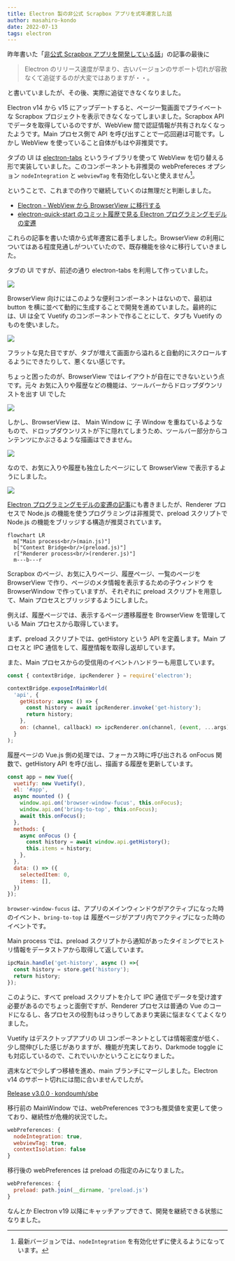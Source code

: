 ```yaml
---
title: Electron 製の非公式 Scrapbox アプリを式年遷宮した話
author: masahiro-kondo
date: 2022-07-13
tags: electron
---
```


昨年書いた「[非公式 Scrapbox アプリを開発している話](/blogs/2021/12/15/developing-unofficial-scrapbox-app/)」の記事の最後に

> Electron のリリース速度が早まり、古いバージョンのサポート切れが容赦なくて追従するのが大変ではありますが・・。

と書いていましたが、その後、実際に追従できなくなりました。

Electron v14 から v15 にアップデートすると、ページ一覧画面でプライベートな Scrapbox プロジェクトを表示できなくなってしまいました。Scrapbox API でデータを取得しているのですが、WebView 間で認証情報が共有されなくなったようです。Main プロセス側で API を呼び出すことで一応回避は可能です。しかし WebView を使っていること自体がもはや非推奨です。

タブの UI は [electron-tabs](https://www.npmjs.com/package/electron-tabs) というライブラリを使って WebView を切り替える形で実装していました。このコンポーネントも非推奨の webPrefereces オプション `nodeIntegration` と `webviewTag` を有効化しないと使えません[^1]。

ということで、これまでの作りで継続していくのは無理だと判断しました。

[^1]: 最新バージョンでは、`nodeIntegration` を有効化せずに使えるようになっています。

- [Electron - WebView から BrowserView に移行する](/blogs/2022/01/07/electron-browserview/)
- [electron-quick-start のコミット履歴で見る Electron プログラミングモデルの変遷](/blogs/2022/02/14/history-of-electron-quick-start/)

これらの記事を書いた頃から式年遷宮に着手しました。BrowserView の利用についてはある程度見通しがついていたので、既存機能を徐々に移行していきました。

タブの UI ですが、前述の通り electron-tabs を利用して作っていました。

![](https://i.gyazo.com/4fd278c1536ed5174f33322abb4b1a75.png)

BrowserView 向けにはこのような便利コンポーネントはないので、最初は button を横に並べて動的に生成することで開発を進めていました。最終的には、UI は全て Vuetify のコンポーネントで作ることにして、タブも Vuetify のものを使いました。

![](https://i.gyazo.com/3004a952b4673cda48c5a68b496c9081.png)

フラットな見た目ですが、タブが増えて画面から溢れると自動的にスクロールするようにできたりして、悪くない感じです。

ちょっと困ったのが、BrowserView ではレイアウトが自在にできないという点です。元々 お気に入りや履歴などの機能は、ツールバーからドロップダウンリストを出す UI でした

![](https://i.gyazo.com/ff5b1a932e616e41a0221b5ea491101d.gif)

しかし、BrowserView は、 Main Window に 子 Window を重ねているようなもので、ドロップダウンリストが下に隠れてしまうため、ツールバー部分からコンテンツにかぶさるような描画はできません。

![](https://i.gyazo.com/1ce99d44eb756cd27eaa245b7a27e0e5.png)

なので、お気に入りや履歴も独立したページにして BrowserView で表示するようにしました。

![](https://i.gyazo.com/5314e24354451448a0cb2aee1315f986.gif)

[Electron プログラミングモデルの変遷の記事](/blogs/2022/02/14/history-of-electron-quick-start/)にも書きましたが、Renderer プロセスで Node.js の機能を使うプログラミングは非推奨で、preload スクリプトで Node.js の機能をブリッジする構造が推奨されています。

```mermaid
flowchart LR
  m["Main process<br/>(main.js)"]
  b["Context Bridge<br/>(preload.js)"]
  r["Renderer process<br/>(renderer.js)"]
  m---b---r
```

Scrapbox のページ、お気に入りページ、履歴ページ、一覧のページを BrowserView で作り、ページのメタ情報を表示するための子ウィンドウ を BrowserWindow で作っていますが、それぞれに preload スクリプトを用意して、Main プロセスとブリッジするようにしました。

例えば、履歴ページでは、表示するページ遷移履歴を BrowserView を管理している Main プロセスから取得しています。

まず、preload スクリプトでは、getHistory という API を定義します。Main プロセスと IPC 通信をして、履歴情報を取得し返却しています。

また、Main プロセスからの受信用のイベントハンドラーも用意しています。

```javascript
const { contextBridge, ipcRenderer } = require('electron');

contextBridge.exposeInMainWorld(
  'api', {
    getHistory: async () => {
      const history = await ipcRenderer.invoke('get-history');
      return history;
    },
    on: (channel, callback) => ipcRenderer.on(channel, (event, ...args) => callback(event, ...args))
  }
);
```

履歴ページの Vue.js 側の処理では、フォーカス時に呼び出される onFocus 関数で、getHistory API を呼び出し、描画する履歴を更新しています。

```javascript
const app = new Vue({
  vuetify: new Vuetify(),
  el: '#app',
  async mounted () {
    window.api.on('browser-window-fucus', this.onFocus);
    window.api.on('bring-to-top', this.onFocus);
    await this.onFocus();
  },
  methods: {
    async onFocus () {
      const history = await window.api.getHistory();
      this.items = history;
    },
  },
  data: () => ({
    selectedItem: 0,
    items: [],
  })
});
```

`browser-window-fucus` は、アプリのメインウィンドウがアクティブになった時のイベント、`bring-to-top` は 履歴ページがアプリ内でアクティブになった時のイベントです。


Main process では、preload スクリプトから通知があったタイミングでヒストリ情報をデータストアから取得して返しています。

```javascript
ipcMain.handle('get-history', async () =>{
  const history = store.get('history');
  return history;
});
```

このように、すべて preload スクリプトを介して IPC 通信でデータを受け渡す必要があるのでちょっと面倒ですが、Renderer プロセスは普通の Vue のコードになるし、各プロセスの役割もはっきりしてあまり実装に悩まなくてよくなりました。

Vuetify はデスクトップアプリの UI コンポーネントとしては情報密度が低く、少し間伸びした感じがありますが、機能が充実しており、Darkmode toggle にも対応しているので、これでいいかということになりました。

週末などで少しずつ移植を進め、main ブランチにマージしました。Electron v14 のサポート切れには間に合いませんでしたが。

[Release v3.0.0 · kondoumh/sbe](https://github.com/kondoumh/sbe/releases/tag/v3.0.0)

移行前の MainWindow では、webPreferences で3つも推奨値を変更して使っており、継続性が危機的状況でした。

```javascript
webPreferences: {
  nodeIntegration: true,
  webviewTag: true,
  contextIsolation: false
}
```

移行後の webPreferences は preload の指定のみになりました。

```javascript
webPreferences: {
  preload: path.join(__dirname, 'preload.js')
}
```

なんとか Electron v19 以降にキャッチアップできて、開発を継続できる状態になりました。

